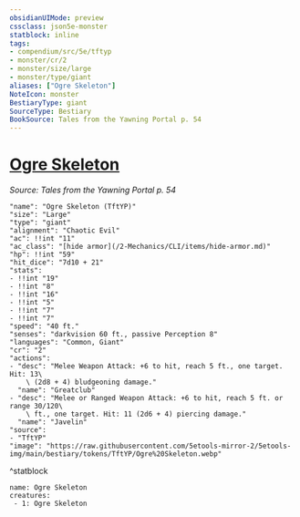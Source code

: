 ```yaml
---
obsidianUIMode: preview
cssclass: json5e-monster
statblock: inline
tags:
- compendium/src/5e/tftyp
- monster/cr/2
- monster/size/large
- monster/type/giant
aliases: ["Ogre Skeleton"]
NoteIcon: monster
BestiaryType: giant
SourceType: Bestiary
BookSource: Tales from the Yawning Portal p. 54
---
```

# [Ogre Skeleton](2-Mechanics/CLI/bestiary/giant/ogre-skeleton-tftyp.md)
*Source: Tales from the Yawning Portal p. 54*  

```statblock
"name": "Ogre Skeleton (TftYP)"
"size": "Large"
"type": "giant"
"alignment": "Chaotic Evil"
"ac": !!int "11"
"ac_class": "[hide armor](/2-Mechanics/CLI/items/hide-armor.md)"
"hp": !!int "59"
"hit_dice": "7d10 + 21"
"stats":
- !!int "19"
- !!int "8"
- !!int "16"
- !!int "5"
- !!int "7"
- !!int "7"
"speed": "40 ft."
"senses": "darkvision 60 ft., passive Perception 8"
"languages": "Common, Giant"
"cr": "2"
"actions":
- "desc": "Melee Weapon Attack: +6 to hit, reach 5 ft., one target. Hit: 13\
    \ (2d8 + 4) bludgeoning damage."
  "name": "Greatclub"
- "desc": "Melee or Ranged Weapon Attack: +6 to hit, reach 5 ft. or range 30/120\
    \ ft., one target. Hit: 11 (2d6 + 4) piercing damage."
  "name": "Javelin"
"source":
- "TftYP"
"image": "https://raw.githubusercontent.com/5etools-mirror-2/5etools-img/main/bestiary/tokens/TftYP/Ogre%20Skeleton.webp"
```
^statblock

```encounter-table
name: Ogre Skeleton
creatures:
 - 1: Ogre Skeleton
```